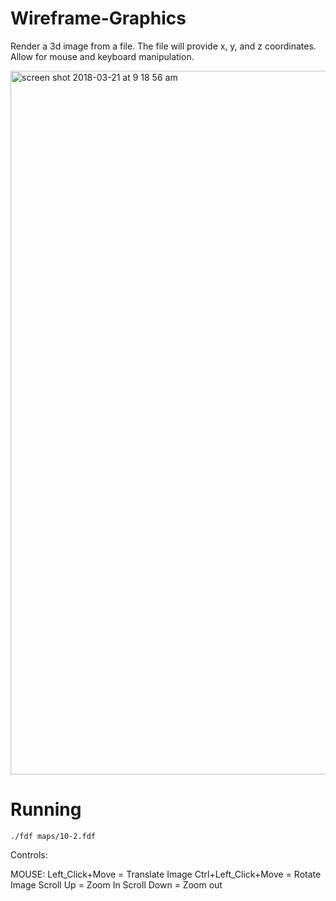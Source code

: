 # Wireframe-Graphics
Render a 3d image from a file. The file will provide x, y, and z coordinates. Allow for mouse and keyboard manipulation.

<img width="1126" alt="screen shot 2018-03-21 at 9 18 56 am" src="https://user-images.githubusercontent.com/34046690/37730119-111d45d8-2cfc-11e8-9d14-0acea646adcd.png">

# Running
```
./fdf maps/10-2.fdf
```
Controls:

MOUSE:
Left_Click+Move = Translate Image
Ctrl+Left_Click+Move = Rotate Image
Scroll Up = Zoom In
Scroll Down = Zoom out
